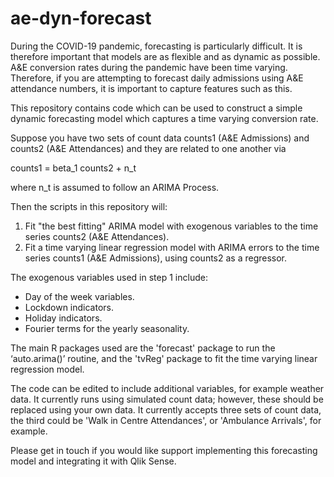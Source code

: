 # ae-dyn-forecast
During the COVID-19 pandemic, forecasting is particularly difficult. It is therefore important that models are as flexible and as dynamic as possible. A&E conversion rates during the pandemic have been time varying. Therefore, if you are attempting to forecast daily admissions using A&E attendance numbers, it is important to capture features such as this. 

This repository contains code which can be used to construct a simple dynamic forecasting model which captures a time varying conversion rate. 

Suppose you have two sets of count data counts1 (A&E Admissions) and counts2 (A&E Attendances) and they are related to one another via

counts1 = beta_1 counts2 + n_t

where n_t is assumed to follow an ARIMA Process.


Then the scripts in this repository will:

1. Fit "the best fitting" ARIMA model with exogenous variables to the time series counts2 (A&E Attendances).
2. Fit a time varying linear regression model with ARIMA errors to the time series counts1 (A&E Admissions), using counts2 as a regressor.

The exogenous variables used in step 1 include:
- Day of the week variables.
- Lockdown indicators.
- Holiday indicators.
- Fourier terms for the yearly seasonality.

The main R packages used are the 'forecast' package to run the ‘auto.arima()’ routine, and the 'tvReg' package to fit the time varying linear regression model. 

The code can be edited to include additional variables, for example weather data. It currently runs using simulated count data; however, these should be replaced using your own data. It currently accepts three sets of count data, the third could be 'Walk in Centre Attendances', or 'Ambulance Arrivals', for example. 

Please get in touch if you would like support implementing this forecasting model and integrating it with Qlik Sense.


